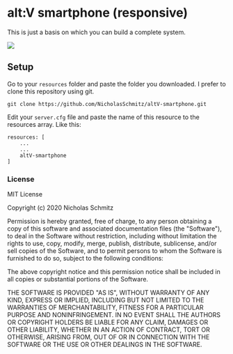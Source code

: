 # alt:V smartphone (responsive)

This is just a basis on which you can build a complete system.

[![](http://img.youtube.com/vi/NUeejoe-Yao/0.jpg)](http://www.youtube.com/watch?v=NUeejoe-Yao 'Preview')

## Setup

Go to your `resources` folder and paste the folder you downloaded. I prefer to clone this repository using git.

```
git clone https://github.com/NicholasSchmitz/altV-smartphone.git
```

Edit your `server.cfg` file and paste the name of this resource to the resources array. Like this:

```
resources: [
    ...
    ...
    altV-smartphone
]
```

### License

MIT License

Copyright (c) 2020 Nicholas Schmitz

Permission is hereby granted, free of charge, to any person obtaining a copy
of this software and associated documentation files (the "Software"), to deal
in the Software without restriction, including without limitation the rights
to use, copy, modify, merge, publish, distribute, sublicense, and/or sell
copies of the Software, and to permit persons to whom the Software is
furnished to do so, subject to the following conditions:

The above copyright notice and this permission notice shall be included in all
copies or substantial portions of the Software.

THE SOFTWARE IS PROVIDED "AS IS", WITHOUT WARRANTY OF ANY KIND, EXPRESS OR
IMPLIED, INCLUDING BUT NOT LIMITED TO THE WARRANTIES OF MERCHANTABILITY,
FITNESS FOR A PARTICULAR PURPOSE AND NONINFRINGEMENT. IN NO EVENT SHALL THE
AUTHORS OR COPYRIGHT HOLDERS BE LIABLE FOR ANY CLAIM, DAMAGES OR OTHER
LIABILITY, WHETHER IN AN ACTION OF CONTRACT, TORT OR OTHERWISE, ARISING FROM,
OUT OF OR IN CONNECTION WITH THE SOFTWARE OR THE USE OR OTHER DEALINGS IN THE
SOFTWARE.

